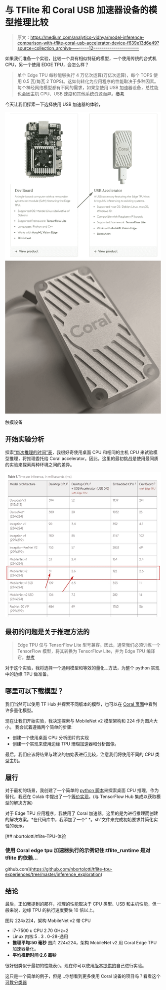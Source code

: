 # 与 TFlite 和 Coral USB 加速器设备的模型推理比较

> 原文：<https://medium.com/analytics-vidhya/model-inference-comparison-with-tflite-coral-usb-accelerator-device-f639e13d6e49?source=collection_archive---------12----------------------->

如果我们准备一个实验，比较一个具有相似特征的模型，一个使用传统的台式机 CPU，另一个使用 EDGE TPU，会怎么样？

> 单个 Edge TPU 每秒能够执行 4 万亿次运算(万亿次运算)，每个 TOPS 使用 0.5 瓦(每瓦 2 TOPS)。这如何转化为应用程序的性能取决于多种因素。每个神经网络模型都有不同的需求，如果您使用 USB 加速器设备，总性能也会因主机 CPU、USB 速度和其他系统资源而异。[参考](https://coral.ai/docs/edgetpu/benchmarks/)

今天让我们探索一下选择使用 USB 加速器的体验，

![](img/8040dea54fa487a4d3f50b33fe7f7d52.png)![](img/1621944041ba9c62db454b2018ecc6d0.png)

触摸设备

## 开始实验分析

探索[“每次推理的时间”表](https://coral.ai/docs/edgetpu/benchmarks/)，我很好奇使用桌面 CPU 和相同的主机 CPU 来试验模型推理，将推理委托给 Coral accelerator。因此，这里的最初挑战是使用最同质的实验来探索两种环境之间的差异。

![](img/e0bb0079b95725fa5f6ac7dc6b901f97.png)

## **最初的问题是关于推理方法的**

> Edge TPU 仅与 TensorFlow Lite 型号兼容。因此，通常我们必须训练一个 TensorFlow 模型，将其转换为 TensorFlow Lite，并为 Edge TPU 编译它。[参考](https://coral.ai/docs/edgetpu/inference/)

对于这个实验，我将选择一个通用模型和等效的量化…方法，为整个 python 实现中的边缘 TPU 做准备。

## 哪里可以下载模型？

我们当然可以使用 TF Hub 并探索不同版本的模型，也可以在 [Coral 页面](https://coral.ai/models/)中看到许多量化模型。

现在让我们开始实验，我决定探索与 MobileNet v2 模型架构和 224 作为图片大小。
我会试着遵循两个简单的步骤:

*   创建一个使用桌面 CPU 分析图片的实现
*   创建一个实现来使用边缘 TPU 珊瑚加速器和分析图像。

最后，我们应该将结果与建议的初始表进行比较，注意我们将使用不同的 CPU 类型主机。

## 履行

对于最初的场景，我创建了一个简单的 [python 脚本](https://github.com/nbortolotti/tflite-tpu-experiences/tree/master/inference_exploration/cpu)来探索桌面 CPU 推理，作为替代，我还在 Colab 中提出了一个[等价实现](https://github.com/nbortolotti/tflite-tpu-experiences/tree/master/inference_exploration/colab)。(与 TensorFlow Hub 集成以获取模型的解决方案)

对于 Edge TPU 应用程序，我使用了 Coral 加速器，这里的是为进行推理而创建的解决方案。*在代码库中，我添加了一个" *。sh”文件来完成初始要求并简化实验的表示。

[](https://github.com/nbortolotti/tflite-tpu-experiences/tree/master/inference_exploration) [## nbortolotti/tflite-TPU-体验

### 使用 Coral edge tpu 加速器执行的示例记住:tflite_runtime 是对 tflite 的依赖…

github.com](https://github.com/nbortolotti/tflite-tpu-experiences/tree/master/inference_exploration) 

## 结论

最后，正如我提到的那样，推理的性能取决于 CPU 类型、USB 和主机性能，但一般来说，边缘 TPU 的执行速度要快 10 倍以上。

图片 224x224，架构 MobileNet v2 带 CPU
* i7–7500 u CPU 2.70 GHz×2
* Linux 内核:5 . 3 . 0–28-通用
* **推理平均:50 毫秒**
图片 224x224，架构 MobileNet v2 用 Coral Edge TPU 加速器量化。
* **平均推断时间:2.6 毫秒**

很好很类似于最初的性能表:)。现在你可以使用[版本提供的](https://github.com/nbortolotti/tflite-tpu-experiences/tree/master/inference_exploration)自己进行实验。

这只是一个简单的例子，但是…你想看到更多使用 Coral 设备的项目吗？看看这个[可教分类器](https://coral.ai/projects/teachable-sorter/)